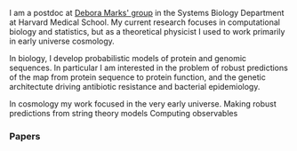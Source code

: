 
<br><br>

I am a postdoc at [Debora Marks' group](https://marks.hms.harvard.edu/) in the Systems Biology Department at Harvard Medical School. My current research focuses in computational biology and statistics, but as a theoretical physicist I used to work primarily in early universe cosmology. 

In biology, I develop probabilistic models of protein and genomic sequences. In particular I am interested in the problem of robust predictions of the map from protein sequence to protein function, and the genetic architectute driving antibiotic resistance and bacterial epidemiology.

In cosmology my work focused in the very early universe. 
 Making robust predictions from string theory models
 Computing observables 



<!--Prior to Harvard, I worked at the theory group at DESY in Hamburg and the Astronomy Center at Sussex University, where I also did my PhD under the supervision of Prof. Andrew Liddle. You can see my CV -->

### Papers

